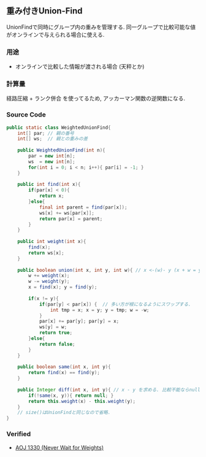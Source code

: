 重み付きUnion-Find
------------------

UnionFindで同時にグループ内の重みを管理する. 同一グループで比較可能な値がオンラインで与えられる場合に使える.

### 用途

-   オンラインで比較した情報が渡される場合 (天秤とか)

### 計算量

経路圧縮 + ランク併合 を使ってるため, アッカーマン関数の逆関数になる.

### Source Code

``` java
public static class WeightedUnionFind{
    int[] par; // 親の番号
    int[] ws;  // 親との重みの差
    
    public WeightedUnionFind(int n){
        par = new int[n];
        ws  = new int[n];
        for(int i = 0; i < n; i++){ par[i] = -1; }
    }
    
    public int find(int x){
        if(par[x] < 0){
            return x;
        }else{
            final int parent = find(par[x]);
            ws[x] += ws[par[x]];
            return par[x] = parent;
        }
    }
    
    public int weight(int x){
        find(x); 
        return ws[x];
    }
    
    public boolean union(int x, int y, int w){ // x <-(w)- y (x + w = y)
        w += weight(x); 
        w -= weight(y);
        x = find(x); y = find(y);
        
        if(x != y){
            if(par[y] < par[x]) {  // 多い方が根になるようにスワップする.
                int tmp = x; x = y; y = tmp; w = -w;
            }
            par[x] += par[y]; par[y] = x;
            ws[y] = w;
            return true;
        }else{
            return false;
        }
    }
    
    public boolean same(int x, int y){
        return find(x) == find(y);
    }
    
    public Integer diff(int x, int y){ // x - y を求める. 比較不能ならnull.
        if(!same(x, y)){ return null; }
        return this.weight(x) - this.weight(y);
    }
    // size()はUnionFindと同じなので省略.
}
```

### Verified

-   [AOJ 1330 (Never Wait for Weights)](http://judge.u-aizu.ac.jp/onlinejudge/description.jsp?id=1330)
